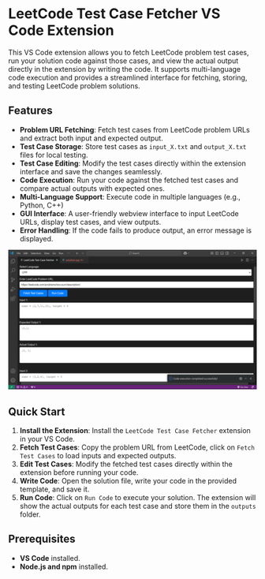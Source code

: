 # LeetCode Test Case Fetcher VS Code Extension

This VS Code extension allows you to fetch LeetCode problem test cases, run your solution code against those cases, and view the actual output directly in the extension by writing the code. It supports multi-language code execution and provides a streamlined interface for fetching, storing, and testing LeetCode problem solutions.

## Features
- **Problem URL Fetching**: Fetch test cases from LeetCode problem URLs and extract both input and expected output.
- **Test Case Storage**: Store test cases as `input_X.txt` and `output_X.txt` files for local testing.
- **Test Case Editing**: Modify the test cases directly within the extension interface and save the changes seamlessly.
- **Code Execution**: Run your code against the fetched test cases and compare actual outputs with expected ones.
- **Multi-Language Support**: Execute code in multiple languages (e.g., Python, C++)
- **GUI Interface**: A user-friendly webview interface to input LeetCode URLs, display test cases, and view outputs.
- **Error Handling**: If the code fails to produce output, an error message is displayed.

![Code Execution](images/ss.png)

## Quick Start

1. **Install the Extension**: Install the `LeetCode Test Case Fetcher` extension in your VS Code.
2. **Fetch Test Cases**: Copy the problem URL from LeetCode, click on `Fetch Test Cases` to load inputs and expected outputs.
3. **Edit Test Cases**: Modify the fetched test cases directly within the extension before running your code.
3. **Write Code**: Open the solution file, write your code in the provided template, and save it.
4. **Run Code**: Click on `Run Code` to execute your solution. The extension will show the actual outputs for each test case and store them in the `outputs` folder.

## Prerequisites
- **VS Code** installed.
- **Node.js and npm** installed.